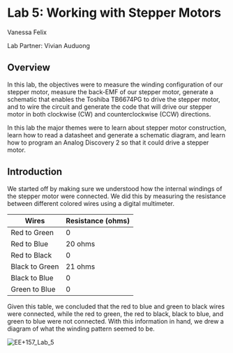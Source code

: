 # Lab 5: Working with Stepper Motors

Vanessa Felix 

Lab Partner: Vivian Auduong

## Overview

In this lab, the objectives were to measure the winding configuration of our stepper motor, measure the back-EMF of our stepper motor, generate a schematic that enables the Toshiba TB6674PG to drive the stepper motor, and to wire the circuit and generate the code that will drive our stepper motor in both clockwise (CW) and counterclockwise (CCW) directions.

In this lab the major themes were to learn about stepper motor construction, learn how to read a datasheet and generate a schematic diagram, and learn how to program an Analog Discovery 2 so that it could drive a stepper motor.

## Introduction 

We started off by making sure we understood how the internal windings of the stepper motor were connected. We did this by measuring the resistance between different colored wires using a digital multimeter. 

| Wires | Resistance (ohms) |
| ------|---------------|
| Red to Green | 0 |
| Red to Blue | 20 ohms |
| Red to Black | 0 |
| Black to Green| 21 ohms|
| Black to Blue | 0 |
| Green to Blue | 0 |

Given this table, we concluded that the red to blue and green to black wires were connected, while the red to green, the red to black, black to blue, and green to blue were not connected. With this information in hand, we drew a diagram of what the winding pattern seemed to be.

![EE+157_Lab_5](https://user-images.githubusercontent.com/71578472/171357926-6cb5f8bf-7f1a-448a-860f-3dd3af5ff324.jpeg)
